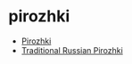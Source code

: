 # pirozhki

 * [Pirozhki](../../index/p/pirozhki-11648.json)
 * [Traditional Russian Pirozhki](../../index/t/traditional-russian-pirozhki.json)
